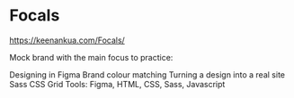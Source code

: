# Focals

https://keenankua.com/Focals/

Mock brand with the main focus to practice:

Designing in Figma
Brand colour matching
Turning a design into a real site
Sass
CSS Grid
Tools: Figma, HTML, CSS, Sass, Javascript
